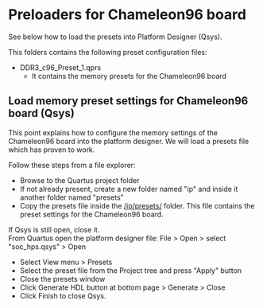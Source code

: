# Preloaders for Chameleon96 board

See below how to load the presets into Platform Designer (Qsys).

This folders contains the following preset configuration files:

* DDR3_c96_Preset_1.qprs
  * It contains the memory presets for the Chameleon96 board



Load memory preset settings for Chameleon96 board (Qsys)
--------------------------------------------------------

This point explains how to configure the memory settings of the Chameleon96 board into the platform designer. 
We will load a presets file which has proven to work.  

Follow these steps from a file explorer:

* Browse to the Quartus project folder
* If not already present, create a new folder named "ip" and inside it another folder named "presets"
* Copy the presets file inside the [/ip/presets/](file:///ip/presets) folder. This file contains the preset settings for the Chameleon96 board.

If Qsys is still open, close it.  
From Quartus open the platform designer file: File > Open > select "soc_hps.qsys" > Open

* Select View menu > Presets
* Select the preset file from the Project tree and press "Apply" button
* Close the presets window
* Click Generate HDL button at bottom page > Generate > Close  
* Click Finish to close Qsys.